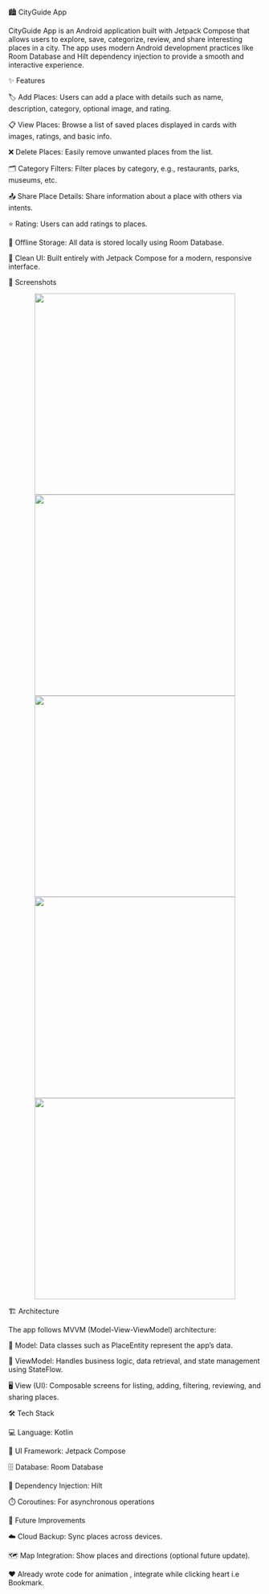 🏙️ CityGuide App

CityGuide App is an Android application built with Jetpack Compose that allows users to explore, save, categorize, review, and share interesting places in a city. The app uses modern Android development practices like Room Database and Hilt dependency injection to provide a smooth and interactive experience.

✨ Features

🏷️ Add Places: Users can add a place with details such as name, description, category, optional image, and rating.

📋 View Places: Browse a list of saved places displayed in cards with images, ratings, and basic info.

❌ Delete Places: Easily remove unwanted places from the list.

🗂️ Category Filters: Filter places by category, e.g., restaurants, parks, museums, etc.

📤 Share Place Details: Share information about a place with others via intents.

⭐ Rating: Users can add ratings to places.

💾 Offline Storage: All data is stored locally using Room Database.

🎨 Clean UI: Built entirely with Jetpack Compose for a modern, responsive interface.

📸 Screenshots
<p align="center">
<img src="https://github.com/engineerbuddyy/City_Guide/blob/ae6f4789430189fa2b60391ef1689e781caebabe/Homescreen.jpeg" width="400">
<img src="https://github.com/engineerbuddyy/City_Guide/blob/ae6f4789430189fa2b60391ef1689e781caebabe/Addscreen.jpeg" width="400">
<img src="https://github.com/engineerbuddyy/City_Guide/blob/ae6f4789430189fa2b60391ef1689e781caebabe/Bookmark.jpeg" width="400">
<img src="https://github.com/engineerbuddyy/City_Guide/blob/ae6f4789430189fa2b60391ef1689e781caebabe/Category.jpeg
" width="400">
<img src="https://github.com/engineerbuddyy/City_Guide/blob/ae6f4789430189fa2b60391ef1689e781caebabe/PlaceDetail.jpeg" width="400">
</p>


🏗️ Architecture

The app follows MVVM (Model-View-ViewModel) architecture:

🧩 Model: Data classes such as PlaceEntity represent the app’s data.

🧠 ViewModel: Handles business logic, data retrieval, and state management using StateFlow.

🖥️ View (UI): Composable screens for listing, adding, filtering, reviewing, and sharing places.


🛠️ Tech Stack

💻 Language: Kotlin

🎨 UI Framework: Jetpack Compose

🗄️ Database: Room Database

🔧 Dependency Injection: Hilt

⏱️ Coroutines: For asynchronous operations


🚀 Future Improvements

☁️ Cloud Backup: Sync places across devices.

🗺️ Map Integration: Show places and directions (optional future update).

❤️ Already wrote code for animation , integrate while clicking heart i.e Bookmark.
